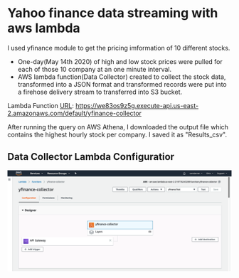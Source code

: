 # Yahoo finance data streaming with aws lambda
I used yfinance module to get the pricing imformation of 10 different stocks.

- One-day(May 14th 2020) of high and low stock prices were pulled for each of those 10 company at an one minute interval.
- AWS lambda function(Data Collector) created to collect the stock data, transformed into a JSON format 
  and transformed  records were put into a firehose delivery stream to transferred into S3 bucket.

Lambda Function [URL](https://we83os9z5g.execute-api.us-east-2.amazonaws.com/default/yfinance-collector): https://we83os9z5g.execute-api.us-east-2.amazonaws.com/default/yfinance-collector

After running the query on AWS Athena, I downloaded the output file which contains the highest hourly stock per company.
I saved it as "Results_csv".

## Data Collector Lambda Configuratior

![Image description](assets/aws_lambda_configuration.png)


